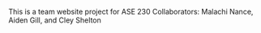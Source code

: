 This is a team website project for ASE 230
Collaborators: Malachi Nance, Aiden Gill, and Cley Shelton
